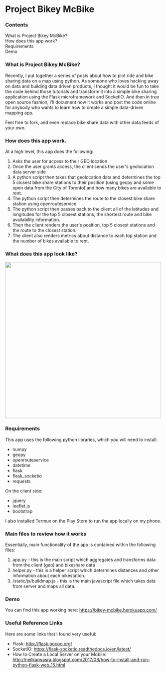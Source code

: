 # Project Bikey McBike

### Contents
What is Project Bikey McBike?<br/>
How does this app work?<br/>
Requirements<br/>
Demo<br/>


### What is Project Bikey McBike?

Recently, I put together a series of posts about how to plot ride and bike sharing data on a map using python. As someone who loves hacking away on data and building data driven products, I thought it would be fun to take the code behind those tutorials and transform it into a simple bike sharing application using the Flask microframework and SocketIO. And then in true open source fashion, i'll document how it works and post the code online for anybody who wants to learn how to create a simple data-driven mapping app. 

Feel free to fork, and even replace bike share data with other data feeds of your own. 
<br/>

### How does this app work. 

At a high level, this app does the following:

1. Asks the user for access to their GEO location
2. Once the user grants access, the client sends the user's geolocation data server side 
3. A python script then takes that geolocation data and determines the top 5 closest bike share stations to their position (using geopy and some open data from the City of Toronto) and how many bikes are available to rent.
4. The python script then determines the route to the closest bike share station using openrouteservice
5. The python script then passes back to the client all of the latitudes and longitudes for the top 5 closest stations, the shortest route and bike availability information. 
6. Then the client renders the user's position, top 5 closest stations and the route to the closest station. 
7. The client also renders metrics about distance to each top station and the number of bikes available to rent.


### What does this app look like?

<img src="https://raw.githubusercontent.com/garethcull/project_bikey_mcbike/master/static/img/bikey_mcbike_screenshot.png" width="500" />

### Requirements

This app uses the following python libraries, which you will need to install:

- numpy
- geopy
- openrouteservice
- datetime
- flask
- flask_socketio
- requests

On the client side:

- jquery
- leaflet.js
- bootstrap

I also installed Termux on the Play Store to run the app locally on my phone.


### Main files to review how it works

Essentially, main functionality of the app is contained within the following files:

1. app.py - this is the main script which aggregates and transforms data from the client (geo) and bikeshare data
2. helper.py - this is a helper script which determines distances and other information about each bikestation.
3. /static/js/buildmap.js - this is the main javascript file which takes data from server and maps all data. 


### Demo

You can find this app working here: https://bikey-mcbike.herokuapp.com/

### Useful Reference Links

Here are some links that I found very useful:

- Flask: http://flask.pocoo.org/
- SocketIO: https://flask-socketio.readthedocs.io/en/latest/
- How to Create a Local Server on your Mobile: http://neilkarwasra.blogspot.com/2017/08/how-to-install-and-run-python-flask-web_15.html








